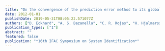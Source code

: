 ```yaml
---
title: "On the convergence of the prediction error method to its global minimum  "
date: 2012-01-01
publishDate: 2019-05-31T08:05:22.571077Z
authors: ["D. Eckhard", "A. S. Bazanella", "C. R. Rojas", "H. Hjalmarsson"]
publication_types: ["1"]
abstract: ""
featured: false
publication: "*16th IFAC Symposium on System Identification*"
---
```


